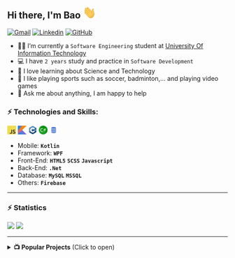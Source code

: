 <h2> Hi there, I'm Bao <img src="https://raw.githubusercontent.com/ABSphreak/ABSphreak/master/gifs/Hi.gif" width="30px"></h2>


[![Gmail](https://img.shields.io/twitter/url?label=Gmail&logo=gmail&url=https://gmail.com)](mailto:dovanbaoc1@gmail.com)
[![Linkedin](https://img.shields.io/twitter/url?label=Linkedin&logo=linkedin&url=https://www.linkedin.com/in/baodv1001/)](https://www.linkedin.com/in/baodv1001/)
[![GitHub](https://img.shields.io/twitter/url?label=Visualize&logo=github&url=https://github.com/baodv1001)](https://github.com/baodv1001)



- 👨‍🎓 I’m currently a `Software Engineering` student at [University Of Information Technology](https://en.uit.edu.vn/overview-vnuhcm-university-information-technology)
- 💻 I have `2 years` study and practice in `Software Development`
- 🌱 I love learning about Science and Technology
- 👯 I like playing sports such as soccer, badminton,... and playing video games 
- 💬 Ask me about anything, I am happy to help








### ⚡ Technologies and Skills:  
<code><img height="20" src="https://raw.githubusercontent.com/github/explore/80688e429a7d4ef2fca1e82350fe8e3517d3494d/topics/javascript/javascript.png"></code>
<code><img height="20" src="https://raw.githubusercontent.com/github/explore/80688e429a7d4ef2fca1e82350fe8e3517d3494d/topics/kotlin/kotlin.png"></code>
<code><img height="20" src="https://raw.githubusercontent.com/github/explore/80688e429a7d4ef2fca1e82350fe8e3517d3494d/topics/cpp/cpp.png"></code>
<code><img height="20" src="https://raw.githubusercontent.com/github/explore/80688e429a7d4ef2fca1e82350fe8e3517d3494d/topics/csharp/csharp.png"></code>
<code><img height="20" src="https://raw.githubusercontent.com/github/explore/80688e429a7d4ef2fca1e82350fe8e3517d3494d/topics/sql/sql.png"></code>

- Mobile: **`Kotlin`**
- Framework: **`WPF`**
- Front-End:  **`HTML5`** **`SCSS`** **`Javascript`**
- Back-End: **`.Net`**
- Database: **`MySQL`** **`MSSQL`**
- Others: **`Firebase`** 


---
### ⚡ Statistics  
<img  src="https://github-readme-stats.vercel.app/api?username=baodv1001&show_icons=true">

<a href="https://github.com/baodv1001">
    <img style="" src="https://github-readme-stats.vercel.app/api/top-langs/?username=baodv1001&hide=jupyter%20notebook,html&langs_count=7&layout=compact" />
</a>


---


<details>
<summary><b>📺 Popular Projects</b> (Click to open)</summary><br/>
<table>
<tbody>
<tr>
<a href="https://github.com/baodv1001/FashionEcommerceMobileApp">
<img src="https://github-readme-stats.vercel.app/api/pin/?username=baodv1001&repo=FashionEcommerceMobileApp" />
</a>
</tr>
<a href="https://github.com/baodv1001/FootballFieldManagement">
<img src="https://github-readme-stats.vercel.app/api/pin/?username=baodv1001&repo=FootballFieldManagement" />
</a>
</tr>
<tr>
<a href="https://github.com/baodv1001/GemstonesBusinessManagementSystem">
<img src="https://github-readme-stats.vercel.app/api/pin/?username=baodv1001&repo=GemstonesBusinessManagementSystem" />
</a>
</tr>
<tr>
</tbody>
</table>
</details>
<!--
**baodv1001/baodv1001** is a ✨ _special_ ✨ repository because its `README.md` (this file) appears on your GitHub profile.

Here are some ideas to get you started:

- 🔭 I’m currently working on ...
- 🌱 I’m currently learning ...
- 👯 I’m looking to collaborate on ...
- 🤔 I’m looking for help with ...
- 💬 Ask me about ...
- 📫 How to reach me: ...
- 😄 Pronouns: ...
- ⚡ Fun fact: ...
-->
